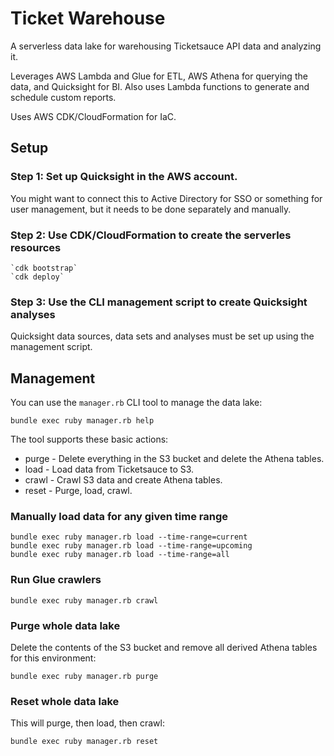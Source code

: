 # Ticket Warehouse

A serverless data lake for warehousing Ticketsauce API data and analyzing it.

Leverages AWS Lambda and Glue for ETL, AWS Athena for querying the data, and Quicksight for BI.  Also uses Lambda functions to generate and schedule custom reports.

Uses AWS CDK/CloudFormation for IaC.

## Setup

### Step 1: Set up Quicksight in the AWS account.

You might want to connect this to Active Directory for SSO or something for user management, but it needs to be done separately and manually.

### Step 2: Use CDK/CloudFormation to create the serverles resources

    `cdk bootstrap`
    `cdk deploy`


### Step 3: Use the CLI management script to create Quicksight analyses

Quicksight data sources, data sets and analyses must be set up using the management script.

## Management

You can use the `manager.rb` CLI tool to manage the data lake:

    bundle exec ruby manager.rb help

The tool supports these basic actions:

* purge - Delete everything in the S3 bucket and delete the Athena tables.
* load - Load data from Ticketsauce to S3.
* crawl - Crawl S3 data and create Athena tables.
* reset - Purge, load, crawl.

### Manually load data for any given time range

    bundle exec ruby manager.rb load --time-range=current
    bundle exec ruby manager.rb load --time-range=upcoming
    bundle exec ruby manager.rb load --time-range=all

### Run Glue crawlers

    bundle exec ruby manager.rb crawl

### Purge whole data lake

Delete the contents of the S3 bucket and remove all derived Athena tables for this environment:

    bundle exec ruby manager.rb purge

### Reset whole data lake

This will purge, then load, then crawl:

    bundle exec ruby manager.rb reset